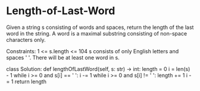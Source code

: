 # Length-of-Last-Word

Given a string s consisting of words and spaces, return the length of the last word in the string.
A word is a maximal substring consisting of non-space characters only.

Constraints:
1 <= s.length <= 104
s consists of only English letters and spaces ' '.
There will be at least one word in s.

class Solution:
    def lengthOfLastWord(self, s: str) -> int:
        length = 0
        i = len(s) - 1
        while i >= 0 and s[i] == ' ':
            i -= 1
        while i >= 0 and s[i] != ' ':
            length += 1
            i -= 1
        return length
